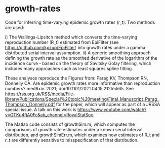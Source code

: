 # growth-rates
Code for inferring time-varying epidemic growth rates (r_t). Two methods are used:

i) The Wallinga-Lipsitch method which converts the time-varying reproduction number (R_t) estimated from EpiFilter (see https://github.com/kpzoo/EpiFilter) into growth rates under a gamma distributed serial interval assumption.
ii) A generic smoothing approach defining the growth rate as the smoothed derivative of the logarithm of the incidence curve - based on the theory of Savitsky Golay filtering, which includes many approaches such as least squares spline fitting.

These analyses reproduce the Figures from: Parag KV, Thompson RN, Donnelly CA. Are epidemic growth rates more informative than reproduction numbers? medRxiv. 2021; doi:10.1101/2021.04.15.21255565. See https://rss.org.uk/RSS/media/File-library/Publications/Special%20topic%20meeting/Final_Manuscript_Parag_Thompson_Donnelly.pdf
for the paper, which will appear as part of a JRSSA special issue. A talk on this work is https://www.youtube.com/watch?v=GTKu4fjA0Fc&ab_channel=RoyalStatSoc.

The Matlab code consists of growthSim.m, which computes the comparisons of growth rate estimates under a known serial interval distribution, and growthSimErr.m, which examines how estimates of R_t and r_t are differently sensitive to misspecification of that distribution.
